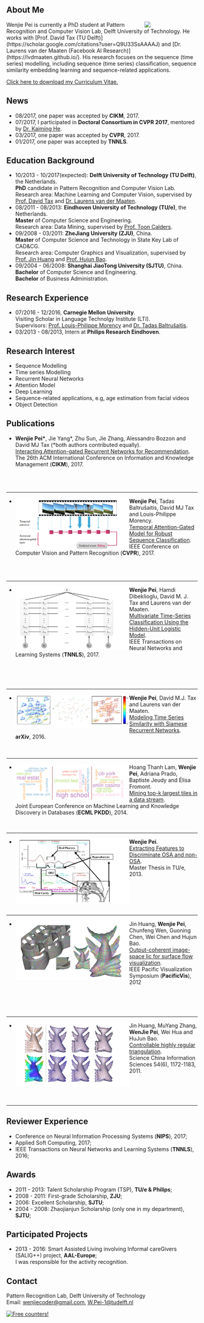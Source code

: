 ## About Me

<img align="right" width='140' src="wenjie3.png">
Wenjie Pei is currently a PhD student at Pattern Recognition and Computer Vision Lab, Delft University of Technology. He works with [Prof. David Tax (TU Delft)](https://scholar.google.com/citations?user=Q9U33SsAAAAJ) and [Dr. Laurens van der Maaten (Facebook AI Research)](https://lvdmaaten.github.io/). His research focuses on the sequence (time series) modelling, including sequence (time series) classification, sequence similarity embedding learning and sequence-related applications.   

[Click here to download my Curriculum Vitae.](WenjiePei_CV.pdf)


## News
* 08/2017, one paper was accepted by __CIKM__, 2017.
* 07/2017, I participated in __Doctoral Consortium in CVPR 2017__, mentored by [Dr. Kaiming He](http://kaiminghe.com/).
* 03/2017, one paper was accepted by __CVPR__, 2017.
* 01/2017, one paper was accepted by __TNNLS__.

## Education Background
* 10/2013 - 10/2017(expected): __Delft University of Technology (TU Delft)__, the Netherlands.  
  __PhD__ candidate in Pattern Recognition and Computer Vision Lab.  
  Research area: Machine Learning and Computer Vision, supervised by [Prof. David Tax](https://scholar.google.com/citations?user=Q9U33SsAAAAJ) and [Dr. Laurens van der Maaten](https://lvdmaaten.github.io/).
* 08/2011 - 08/2013: __Eindhoven University of Technology (TU/e)__, the Netherlands.  
  __Master__ of Computer Science and Engineering.  
  Research area: Data Mining, supervised by [Prof. Toon Calders](http://cs.ulb.ac.be/members/tcalders/doku.php).
* 09/2008 - 03/2011: __ZheJiang University (ZJU)__, China.  
  __Master__ of Computer Science and Technology in State Key Lab of CAD&CG.  
  Research area: Computer Graphics and Visualization, supervised by [Prof. Jin Huang](http://www.cad.zju.edu.cn/home/hj/index.xml) and [Prof. Hujun Bao](http://www.cad.zju.edu.cn/home/bao/).
* 09/2004 - 06/2008: __Shanghai JiaoTong University (SJTU)__, China.  
  __Bachelor__ of Computer Science and Engineering.  
 __Bachelor__ of Business Administration.

## Research Experience
- 07/2016 - 12/2016, __Carnegie Mellon University__.  
  Visiting Scholar in Language Technolgy Institute (LTI).  
  Supervisors: [Prof. Louis-Philippe Morency](https://www.cs.cmu.edu/~morency/) and [Dr. Tadas Baltrušaitis](https://www.cl.cam.ac.uk/~tb346/).
- 03/2013 - 08/2013, Intern at __Philips Research Eindhoven__.

## Research Interest
- Sequence Modelling
- Time series Modelling
- Recurrent Neural Networks
- Attention Model
- Deep Learning
- Sequence-related applications, e.g, age estimation from facial videos
- Object Detection

## Publications 

- __Wenjie Pei*__, Jie Yang*, Zhu Sun, Jie Zhang, Alessandro Bozzon and David MJ Tax (*both authors contributed equally).  
[Interacting Attention-gated Recurrent Networks for Recommendation]().  
The 26th ACM International Conference on Information and Knowledge Management (__CIKM__), 2017.  
<br><br><br>

------------------------------------------------------------------------------------------------------------------------------

- <img align="left" width="300" src="publication/TAGM.png">__Wenjie Pei__, Tadas Baltrušaitis, David MJ Tax and Louis-Philippe Morency.  
[Temporal Attention-Gated Model for Robust Sequence Classification](https://arxiv.org/pdf/1612.00385.pdf).  
IEEE Conference on Computer Vision and Pattern Recognition (__CVPR__), 2017.  
<br><br><br>

------------------------------------------------------------------------------------------------------------------------------
- <img align="left" width="300" src="publication/HULM.png">__Wenjie Pei__, Hamdi Dibeklioglu, David M. J. Tax and Laurens van der Maaten.  
        [Multivariate Time-Series Classification Using the Hidden-Unit Logistic Model](http://ieeexplore.ieee.org/abstract/document/7835652/).  
        IEEE Transactions on Neural Networks and Learning Systems (__TNNLS__), 2017.   
<br><br><br><br>

------------------------------------------------------------------------------------------------------------------------------
- <img align="left" width="300" src="publication/SRN.png">__Wenjie Pei__, David M.J. Tax and Laurens van der Maaten.  
[Modeling Time Series Similarity with Siamese Recurrent Networks](https://arxiv.org/pdf/1603.04713.pdf).  
                                                           __arXiv__, 2016.  
<br><br>

------------------------------------------------------------------------------------------------------------------------------
- <img align="left" width="300" src="publication/topk.png">Hoang Thanh Lam, __Wenjie Pei__, Adriana Prado, Baptiste Jeudy and Élisa Fromont.  
[Mining top-k largest tiles in a data stream](https://hal.archives-ouvertes.fr/hal-01011374/file/tile.pdf).  
Joint European Conference on Machine Learning and Knowledge Discovery in Databases (__ECML PKDD__), 2014.  
<br>

------------------------------------------------------------------------------------------------------------------------------
- <img align="left" width="300" src="publication/OSA.png">__Wenjie Pei__.  
[Extracting Features to Discriminate OSA and non-OSA](https://pure.tue.nl/ws/files/46941503/760935-1.pdf).  
Master Thesis in TU/e, 2013.
<br><br><br><br><br><br>

------------------------------------------------------------------------------------------------------------------------------
- <img align="left" width="300" src="publication/lic.png">Jin Huang, __Wenjie Pei__, Chunfeng Wen, Guoning Chen, Wei Chen and Hujun Bao.  
[Output-coherent image-space lic for surface flow visualization](https://pdfs.semanticscholar.org/9c0a/d0b7cfa4cbd6d3341e5f8fcc2bfe991b6393.pdf).  
IEEE Pacific Visualization Symposium (__PacificVis__), 2012  
<br><br><br>
&nbsp;

------------------------------------------------------------------------------------------------------------------------------
- <img align="left" width="300" src="publication/triangulation.png">Jin Huang, MuYang Zhang, __WenJie Pei__, Wei Hua and HuJun Bao.  
[Controllable highly regular triangulation](http://ieeexplore.ieee.org/abstract/document/7325231/).  
Science China Information Sciences 54(6), 1172-1183, 2011.  
<br><br><br><br>   
  
------------------------------------------------------------------------------------------------------------------------------


## Reviewer Experience
-  Conference on Neural Information Processing Systems (__NIPS__), 2017; 
- Applied Soft Computing, 2017;
- IEEE Transactions on Neural Networks and Learning Systems (__TNNLS__), 2016;

## Awards
- 2011 - 2013: Talent Scholarship Program (TSP), __TU/e & Philips__;
- 2008 - 2011: First-grade Scholarship, __ZJU__;
- 2006: Excellent Scholarship, __SJTU__;
- 2004 - 2008: Zhaojianjun Scholarship (only one in my department), __SJTU__;

## Participated Projects
- 2013 - 2016: Smart Assisted Living involving Informal careGivers (SALIG++) project, __AAL-Europe__;  
I was responsible for the activity recognition.

## Contact
Pattern Recognition Lab, Delft University of Technology  
Email: wenjiecoder@gmail.com, W.Pei-1@tudelft.nl

<a href="http://info.flagcounter.com/erJl"><img src="http://s10.flagcounter.com/map/erJl/size_m/txt_000000/border_CCCCCC/pageviews_1/viewers_0/flags_0/" alt="Free counters!" border="0"></a>
